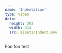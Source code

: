 ```yaml
---
name: 'Indentation'
type: video
data:
  height: 393
  width: 414
  src: assets/Indent.m4v
---
```


Foo foo test
